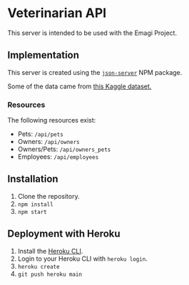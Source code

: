 # Veterinarian API

This server is intended to be used with the Emagi Project.

## Implementation

This server is created using the [`json-server`](https://www.npmjs.com/package/json-server) NPM package.

Some of the data came from [this Kaggle dataset.](https://www.kaggle.com/aaronschlegel/seattle-pet-licenses)

### Resources

The following resources exist:

- Pets: `/api/pets`
- Owners: `/api/owners`
- Owners/Pets: `/api/owners_pets`
- Employees: `/api/employees`

## Installation

1. Clone the repository.
1. `npm install`
1. `npm start`

## Deployment with Heroku

1. Install the [Heroku CLI](https://devcenter.heroku.com/articles/heroku-cli).
1. Login to your Heroku CLI with `heroku login`.
1. `heroku create`
1. `git push heroku main`

